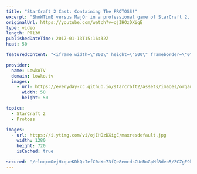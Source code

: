 ```yaml
---
title: "StarCraft 2 Cast: Containing The PROTOSS!"
excerpt: "ShoWTimE versus MajOr in a professional game of StarCraft 2. Subscribe for more videos: http://lowko.tv/youtube More StarCraft 2 Casts: https://goo.gl/S1lJbH  A Protoss versus Terran in StarCraft 2. The match-up is currently pretty tricky for Protoss. In many instances, the Terran player has access to"
originalUrl: https://youtube.com/watch?v=ojIHOzDXigE
type: video
length: PT13M
publishedDateTime: 2017-01-13T15:16:32Z
heat: 50

featuredContent: "<iframe width=\"800\" height=\"500\" frameborder=\"0\" src=\"https://www.youtube.com/embed/ojIHOzDXigE\" allow=\"accelerometer; autoplay; encrypted-media; gyroscope; picture-in-picture\" allowfullscreen></iframe>"

provider:
  name: LowkoTV
  domain: lowko.tv
  images:
    - url: https://everyday-cc.github.io/starcraft2/assets/images/organizations/lowko.tv-50x50.jpg
      width: 50
      height: 50

topics:
  - StarCraft 2
  - Protoss

images:
  - url: https://i.ytimg.com/vi/ojIHOzDXigE/maxresdefault.jpg
    width: 1280
    height: 720
    isCached: true

secured: "/rloqxmOejHxqueKDkQzIefC0aXc73fQe8emcdsCUeRoGpMf8deo5/ZCZgE9knrk7F7c7/BzEjyvQezZG0i1XfxsVLCGFstVxxAQob8JVnadvU9IKHcqItgXOQWbl2TPNLrgvM7++9PjwWgsFIldD/oUDY4RBI5Qf8joS5TKqzIwgdMC8AJ1GztAen9pN+QNUwgH8bdtP6meVI1Qr0gFsnKsFD9tGbEZC64HNG/mKZhscb2B6ABYOz/RdE+rbqiB4yFba45N+OwlYRxfbJTVgTLRzgocsl3/623VBZhqazh7uYe64WyFhkG5XXBjpXweu+nUm8aaWs9zfJO7E0vWZxhK5py6Gi2cPWAKtx+kX7blJLpZE1ByA5tcN83qg8qPRIRsOlsniy+pvojx/hp7KVLKtAjQsQT7WwX1MFVw3wU=;ZEEzGB4eyOrNydP7UVI6Gg=="
---
```


